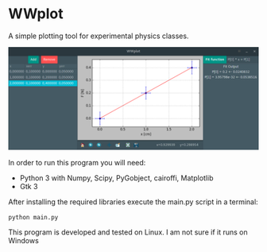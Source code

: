 # WWplot

A simple plotting tool for experimental physics classes.

![](wwplot_adapta_theme.png) 


In order to run this program you will need:

- Python 3 with Numpy, Scipy, PyGobject, cairoffi, Matplotlib
- Gtk 3

After installing the required libraries execute the main.py script in a
terminal:

	python main.py

This program is developed and tested on Linux. I am not sure if it runs on Windows